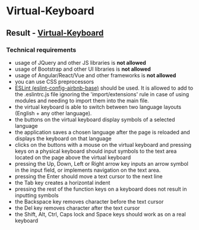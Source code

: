 # Virtual-Keyboard
## Result - [Virtual-Keyboard](https://regemler.github.io/Virtual-Keyboard/)
### Technical requirements
- usage of JQuery and other JS libraries is **not allowed**
- usage of Bootstrap and other UI libraries is **not allowed**
- usage of Angular/React/Vue and other frameworks is **not allowed**
- you can use CSS preprocessors
- [ESLint (eslint-config-airbnb-base)](https://eslint.org/) should be used. It is allowed to add to the .eslintrc.js file ignoring the 'import/extensions' rule in case of using modules and needing to import them into the main file.
- the virtual keyboard is able to switch between two language layouts (English + any other language).
- the buttons on the virtual keyboard display symbols of a selected language
- the application saves a chosen language after the page is reloaded and displays the keyboard on that language
- clicks on the buttons with a mouse on the virtual keyboard and pressing keys on a physical keyboard should input symbols to the text area located on the page above the virtual keyboard
- pressing the Up, Down, Left or Right arrow key inputs an arrow symbol in the input field, or implements navigation on the text area.
- pressing the Enter should move a text cursor to the next line
- the Tab key creates a horizontal indent
- pressing the rest of the function keys on a keyboard does not result in inputting symbols
- the Backspace key removes character before the text cursor
- the Del key removes character after the text cursor
- the Shift, Alt, Ctrl, Caps lock and Space keys should work as on a real keyboard
